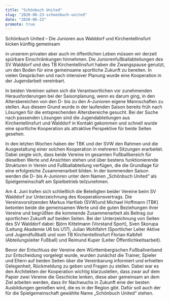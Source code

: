 ```yaml
---
title: "Schönbuch United"
slug: "2020-06-23-schoenbuch-united"
date: "2020-06-23"
promote: true
---
```

Schönbuch United – Die Junioren aus Walddorf und Kirchentellinsfurt kicken künftig gemeinsam


in unserem privaten aber auch im öffentlichen Leben müssen wir derzeit spürbare Einschränkungen hinnehmen. Die Juniorenfußballabteilungen des SV Walddorf und des TB Kirchentellinsfurt haben die Zwangspause genutzt, um den Boden für eine gemeinsame sportliche Zukunft zu bereiten. In vielen Gesprächen und nach intensiver Planung wurde eine Kooperation in der Jugendarbeit vereinbart.


In beiden Vereinen sahen sich die Verantwortlichen vor zunehmenden Herausforderungen bei der Saisonplanung, wenn es darum ging, in den Altersbereichen von den D- bis zu den A-Junioren eigene Mannschaften zu stellen. Aus diesem Grund wurde in der laufenden Saison bereits früh nach Lösungen für die entsprechenden Altersbereiche gesucht. Bei der Suche nach passenden Lösungen sind die Jugendabteilungen aus Kirchentellinsfurt und Walddorf in Kontakt gekommen und schnell wurde eine sportliche Kooperation als attraktive Perspektive für beide Seiten gesehen.


In den letzten Wochen haben der TBK und der SVW den Rahmen und die Ausgestaltung einer solchen Kooperation in mehreren Sitzungen erarbeitet. Dabei zeigte sich, dass beide Vereine im gesamten Fußballbereich für dieselben Werte und Ansichten stehen und über bestens funktionierende Strukturen in Verein und Fußballabteilung verfügen, die die Grundlage für eine erfolgreiche Zusammenarbeit   bilden. In der kommenden Saison werden die D- bis A-Junioren unter dem Namen „Schönbuch United“ als Spielgemeinschaft am Spielbetrieb teilzunehmen.


Am 4. Juni trafen sich schließlich die Beteiligten beider Vereine beim SV Walddorf zur Unterzeichnung des Kooperationsvertrags. Die Vereinsvorsitzenden Markus Hartlieb  (SVW)und Michael Hoffmann (TBK) betonten beide die gemeinsamen Werte und die guten Beziehungen ihrer Vereine und begrüßten die kommende Zusammenarbeit als Beitrag zur sportlichen Zukunft auf beiden Seiten. Bei der Unterzeichnung von Seiten des SV Walddorf dabei: Björn Kittelmann (Vorstand Sport), Sven Skorupa (Leitung Akademie U6 bis U17), Julian Wohlfahrt (Sportlicher Leiter Aktive und Jugendfußball) und vom TB Kirchentellinsfurt Florian Kalbfell (Abteilungsleiter Fußball) und Reimund Kuper (Leiter Öffentlichkeitsarbeit).


Bevor der Entschluss der Vereine dem Württembergischen Fußballverband zur Entscheidung vorgelegt wurde, wurden zunächst die Trainer, Spieler und Eltern auf beiden Seiten über die Vereinbarung informiert und erhielten Gelegenheit, Rückmeldung zu geben und Fragen zu stellen. Dabei war es den Architekten der Kooperation wichtig klarzustellen, dass zwar auf dem Papier zwei Vereine die Geschicke lenken, diese aber gemeinsam an dem Ziel arbeiten werden, dass ihr Nachwuchs in Zukunft eine der besten Ausbildungen genießen wird, die es in der Region gibt. Dafür soll auch der für die Spielgemeinschaft gewählte Name „Schönbuch United“ stehen.
